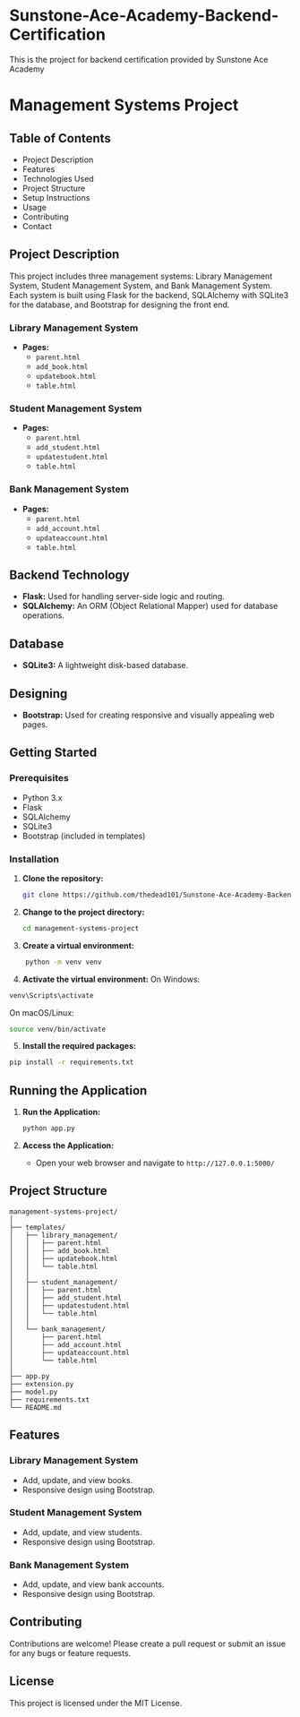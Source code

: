 # Sunstone-Ace-Academy-Backend-Certification
This is the project for backend certification provided by Sunstone Ace Academy


# Management Systems Project

## Table of Contents
- Project Description
- Features
- Technologies Used
- Project Structure
- Setup Instructions
- Usage
- Contributing
- Contact

## Project Description
This project includes three management systems: Library Management System, Student Management System, and Bank Management System. Each system is built using Flask for the backend, SQLAlchemy with SQLite3 for the database, and Bootstrap for designing the front end.



### Library Management System
- **Pages:**
  - `parent.html`
  - `add_book.html`
  - `updatebook.html`
  - `table.html`

### Student Management System
- **Pages:**
  - `parent.html`
  - `add_student.html`
  - `updatestudent.html`
  - `table.html`

### Bank Management System
- **Pages:**
  - `parent.html`
  - `add_account.html`
  - `updateaccount.html`
  - `table.html`

## Backend Technology
- **Flask:** Used for handling server-side logic and routing.
- **SQLAlchemy:** An ORM (Object Relational Mapper) used for database operations.

## Database
- **SQLite3:** A lightweight disk-based database.

## Designing
- **Bootstrap:** Used for creating responsive and visually appealing web pages.

## Getting Started

### Prerequisites
- Python 3.x
- Flask
- SQLAlchemy
- SQLite3
- Bootstrap (included in templates)

### Installation
1. **Clone the repository:**
   ```bash
   git clone https://github.com/thedead101/Sunstone-Ace-Academy-Backend-Certification
2. **Change to the project directory:**
   ```bash
   cd management-systems-project
3. **Create a virtual environment:**
```bash
    python -m venv venv
```
4. **Activate the virtual environment:**
On Windows:
```bash
venv\Scripts\activate
```
On macOS/Linux:
```bash
source venv/bin/activate
```
5. **Install the required packages:**
```bash
pip install -r requirements.txt    
```
## Running the Application
1. **Run the Application:**
    ```bash
    python app.py
    ```

2. **Access the Application:**
    - Open your web browser and navigate to `http://127.0.0.1:5000/`

## Project Structure
``` plain 
management-systems-project/
│
├── templates/
│   ├── library_management/
│   │   ├── parent.html
│   │   ├── add_book.html
│   │   ├── updatebook.html
│   │   └── table.html
│   │
│   ├── student_management/
│   │   ├── parent.html
│   │   ├── add_student.html
│   │   ├── updatestudent.html
│   │   └── table.html
│   │
│   └── bank_management/
│       ├── parent.html
│       ├── add_account.html
│       ├── updateaccount.html
│       └── table.html
│
├── app.py
├── extension.py
├── model.py
├── requirements.txt
└── README.md
```  
## Features
### Library Management System
- Add, update, and view books.
- Responsive design using Bootstrap.

### Student Management System
- Add, update, and view students.
- Responsive design using Bootstrap.

### Bank Management System
- Add, update, and view bank accounts.
- Responsive design using Bootstrap.

## Contributing
Contributions are welcome! Please create a pull request or submit an issue for any bugs or feature requests.

## License
This project is licensed under the MIT License.
